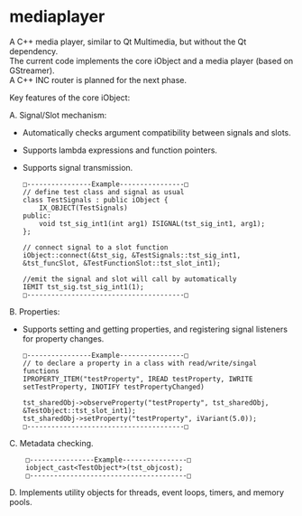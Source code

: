 # mediaplayer
A C++ media player, similar to Qt Multimedia, but without the Qt dependency.  
The current code implements the core iObject and a media player (based on GStreamer).  
A C++ INC router is planned for the next phase.

Key features of the core iObject:

A. Signal/Slot mechanism:
  - Automatically checks argument compatibility between signals and slots.
  - Supports lambda expressions and function pointers.
  - Supports signal transmission.

        □----------------Example----------------□
        // define test class and signal as usual
        class TestSignals : public iObject {
            IX_OBJECT(TestSignals)
        public:
            void tst_sig_int1(int arg1) ISIGNAL(tst_sig_int1, arg1);
        };

        // connect signal to a slot function
        iObject::connect(&tst_sig, &TestSignals::tst_sig_int1, &tst_funcSlot, &TestFunctionSlot::tst_slot_int1);
        
        //emit the signal and slot will call by automatically
        IEMIT tst_sig.tst_sig_int1(1);
        □---------------------------------------□

B. Properties:
  - Supports setting and getting properties, and registering signal listeners for property changes.

        □----------------Example----------------□
        // to declare a property in a class with read/write/singal functions
        IPROPERTY_ITEM("testProperty", IREAD testProperty, IWRITE setTestProperty, INOTIFY testPropertyChanged)
        
        tst_sharedObj->observeProperty("testProperty", tst_sharedObj, &TestObject::tst_slot_int1);
        tst_sharedObj->setProperty("testProperty", iVariant(5.0));
        □---------------------------------------□

C. Metadata checking.

        □----------------Example----------------□
        iobject_cast<TestObject*>(tst_objcost);
        □---------------------------------------□

D. Implements utility objects for threads, event loops, timers, and memory pools.
